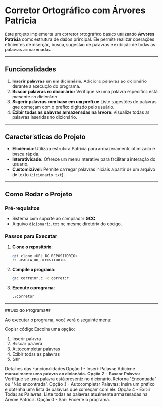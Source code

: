 # **Corretor Ortográfico com Árvores Patricia**

Este projeto implementa um corretor ortográfico básico utilizando **Árvores Patricia** como estrutura de dados principal. Ele permite realizar operações eficientes de inserção, busca, sugestão de palavras e exibição de todas as palavras armazenadas.

---

## **Funcionalidades**

1. **Inserir palavras em um dicionário:** Adicione palavras ao dicionário durante a execução do programa.
2. **Buscar palavras no dicionário:** Verifique se uma palavra específica está presente no dicionário.
3. **Sugerir palavras com base em um prefixo:** Liste sugestões de palavras que começam com o prefixo digitado pelo usuário.
4. **Exibir todas as palavras armazenadas na árvore:** Visualize todas as palavras inseridas no dicionário.

---

## **Características do Projeto**

- **Eficiência:** Utiliza a estrutura Patricia para armazenamento otimizado e busca rápida.
- **Interatividade:** Oferece um menu interativo para facilitar a interação do usuário.
- **Customizável:** Permite carregar palavras iniciais a partir de um arquivo de texto (`dicionario.txt`).

---

## **Como Rodar o Projeto**

### **Pré-requisitos**

- Sistema com suporte ao compilador **GCC**.
- Arquivo `dicionario.txt` no mesmo diretório do código.

### **Passos para Executar**

1. **Clone o repositório**:
   ```bash
   git clone <URL_DO_REPOSITORIO>
   cd <PASTA_DO_REPOSITORIO>

2. **Compile o programa**:
   ```bash
   gcc corretor.c -o corretor
   
3. **Execute o programa**:
   ```bash
   ./corretor

---

##Uso do Programa##

Ao executar o programa, você verá o seguinte menu:

Copiar código
Escolha uma opção:
1. Inserir palavra
2. Buscar palavra
3. Autocompletar palavras
4. Exibir todas as palavras
0. Sair
   
Detalhes das Funcionalidades
Opção 1 - Inserir Palavra: Adicione manualmente uma palavra ao dicionário.
Opção 2 - Buscar Palavra: Verifique se uma palavra está presente no dicionário. Retorna "Encontrada" ou "Não encontrada".
Opção 3 - Autocompletar Palavras: Insira um prefixo e obtenha uma lista de palavras que começam com ele.
Opção 4 - Exibir Todas as Palavras: Liste todas as palavras atualmente armazenadas na Árvore Patricia.
Opção 0 - Sair: Encerre o programa.
